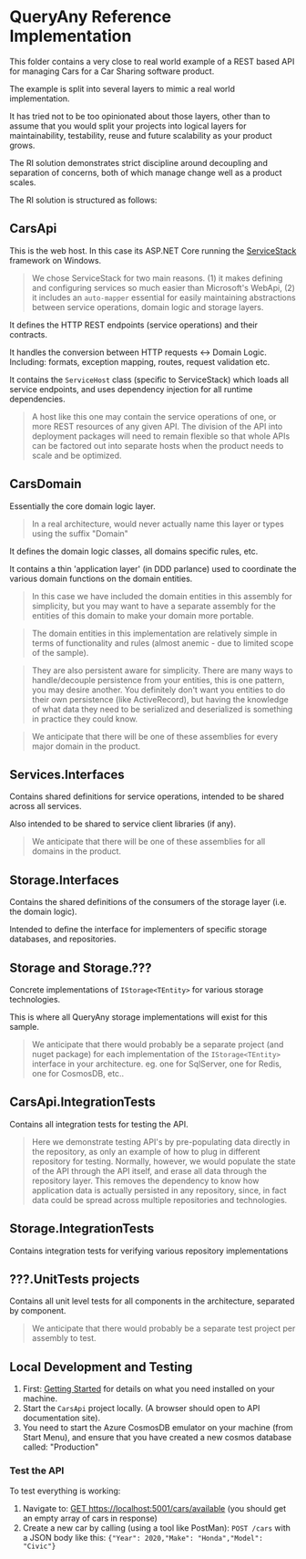 # QueryAny Reference Implementation

This folder contains a very close to real world example of a REST based API for managing Cars for a Car Sharing software product.

The example is split into several layers to mimic a real world implementation. 

It has tried not to be too opinionated about those layers, other than to assume that you would split your projects into logical layers for maintainability, testability, reuse and future scalability as your product grows.

The RI solution demonstrates strict discipline around decoupling and separation of concerns, both of which manage change well as a product scales.

 

The RI solution is structured as follows:

## CarsApi

This is the web host. In this case its ASP.NET Core running the [ServiceStack](http://www.servicestack.net) framework on Windows. 

> We chose ServiceStack for two main reasons. (1) it makes defining and configuring services so much easier than Microsoft's WebApi, (2) it includes an `auto-mapper` essential for easily maintaining abstractions between service operations, domain logic and storage layers.

It defines the HTTP REST endpoints (service operations) and their contracts. 

It handles the conversion between HTTP requests <-> Domain Logic. Including: formats, exception mapping, routes, request validation etc.

It contains the `ServiceHost` class (specific to ServiceStack) which loads all service endpoints, and uses dependency injection for all runtime dependencies.

> A host like this one may contain the service operations of one, or more REST resources of any given API. The division of the API into deployment packages will need to remain flexible so that whole APIs can be factored out into separate hosts when the product needs to scale and be optimized.

## CarsDomain

Essentially the core domain logic layer.

> In a real architecture, would never actually name this layer or types using the suffix "Domain"

It defines the domain logic classes, all domains specific rules, etc.

It contains a thin 'application layer' (in DDD parlance) used to coordinate the various domain functions on the domain entities.  

> In this case we have included the domain entities in this assembly for simplicity, but you may want to have a separate assembly for the entities of this domain to make your domain more portable.

> The domain entities in this implementation are relatively simple in terms of functionality and rules (almost anemic - due to limited scope of the sample). 

> They are also persistent aware for simplicity. There are many ways to handle/decouple persistence from your entities, this is one pattern, you may desire another. You definitely don't want you entities to do their own persistence (like ActiveRecord), but having the knowledge of what data they need to be serialized and deserialized is something in practice they could know.

> We anticipate that there will be one of these assemblies for every major domain in the product.

## Services.Interfaces

Contains shared definitions for service operations, intended to be shared across all services.

Also intended to be shared to service client libraries (if any).

> We anticipate that there will be one of these assemblies for all domains in the product.

## Storage.Interfaces

Contains the shared definitions of the consumers of the storage layer (i.e. the domain logic).

Intended to define the interface for implementers of specific storage databases, and repositories.

## Storage and Storage.???

Concrete implementations of `IStorage<TEntity>` for various storage technologies.

This is where all QueryAny storage implementations will exist for this sample.

> We anticipate that there would probably be a separate project (and nuget package) for each implementation of the `IStorage<TEntity>` interface in your architecture. eg. one for SqlServer, one for Redis, one for CosmosDB, etc.. 

## CarsApi.IntegrationTests

Contains all integration tests for testing the API.

> Here we demonstrate testing API's by pre-populating data directly in the repository, as only an example of how to plug in different repository for testing. Normally, however, we would populate the state of the API through the API itself, and erase all data through the repository layer. This removes the dependency to know how application data is actually persisted in any repository, since, in fact data could be spread across multiple repositories and technologies.

## Storage.IntegrationTests

Contains integration tests for verifying various repository implementations 

## ???.UnitTests projects

Contains all unit level tests for all components in the architecture, separated by component.

> We anticipate that there would probably be a separate test project per assembly to test.

## Local Development and Testing

1. First: [Getting Started](https://github.com/jezzsantos/queryany/wiki/Getting-Started) for details on what you need installed on your machine.
2. Start the `CarsApi` project locally. (A browser should open to API documentation site).
3. You need to start the Azure CosmosDB emulator on your machine (from Start Menu), and ensure that you have created a new cosmos database called: "Production"

### Test the API

To test everything is working:

1. Navigate to: [GET https://localhost:5001/cars/available](https://localhost:5001/cars/available) (you should get an empty array of cars in response)
2. Create a new car by calling (using a tool like PostMan): `POST /cars` with a JSON body like this: `{"Year": 2020,"Make": "Honda","Model": "Civic"}` 
